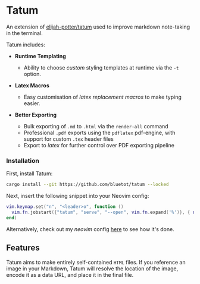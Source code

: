 # Tatum

An extension of [elijah-potter/tatum](https://github.com/elijah-potter/tatum) used to improve markdown note-taking in the terminal.

Tatum includes:

- **Runtime Templating**
    * Ability to choose *custom* styling templates at runtime via the `-t` option.
- **Latex Macros**
    * Easy customisation of *latex replacement macros* to make typing easier.

- **Better Exporting**
    * Bulk exporting of `.md` to `.html` via the `render-all` command
    * Professional `.pdf` exports using the `pdflatex` pdf-engine, with support for custom `.tex` header files
    * Export to _latex_ for further control over PDF exporting pipeline

### Installation

First, install Tatum:

```bash
cargo install --git https://github.com/bluetot/tatum --locked
```

Next, insert the following snippet into your Neovim config:

```lua
vim.keymap.set("n", "<leader>o", function ()
  vim.fn.jobstart({"tatum", "serve", "--open", vim.fn.expand('%')}, { noremap = true, silent = true })
end)
```

Alternatively, check out my _neovim_ config [here](https://github.com/BlueTot/nvim-config/public) to see how it's done.

## Features

Tatum aims to make entirely self-contained `HTML` files.
If you reference an image in your Markdown, Tatum will resolve the location of the image, encode it as a data URL, and place it in the final file.
